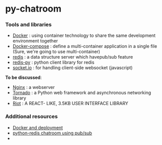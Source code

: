 # py-chatroom

### Tools and libraries

* [Docker](https://www.docker.com/) : using container technology to share the same development environment together
* [Docker-compose](https://docs.docker.com/compose/) : define a multi-container application in a single file (Sure, we're going to use multi-container)
* [redis](http://redis.io/) : a data structure server which havepub/sub feature
* [redis-py](https://github.com/andymccurdy/redis-py) : python client library for redis
* [socket.io](http://socket.io/) : for handling client-side websocket (javascript)

**To be discussed**:
* [Nginx](http://nginx.com/) : a webserver
* [Tornado](http://www.tornadoweb.org/en/stable/) : a Python web framework and asynchronous networking library
* [Riot](https://muut.com/riotjs/) : A REACT- LIKE, 3.5KB USER INTERFACE LIBRARY

### Additional resources

* [Docker and deployment](https://www.amon.cx/blog/deploying-web-apps-docker/)
* [python-redis chatroom using pub/sub](http://programeveryday.com/post/create-a-simple-chat-room-with-redis-pubsub/)
* 
